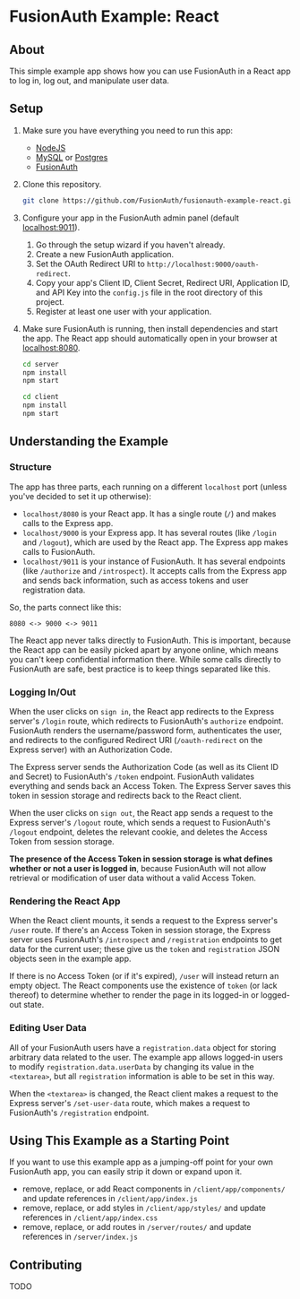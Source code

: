 # FusionAuth Example: React

## About

This simple example app shows how you can use FusionAuth in a React app to log in, log out, and manipulate user data.

## Setup

1. Make sure you have everything you need to run this app:

	- [NodeJS](https://nodejs.org/en/download/)
	- [MySQL](https://fusionauth.io/docs/v1/tech/installation-guide/database#install-mysql) or [Postgres](https://fusionauth.io/docs/v1/tech/installation-guide/database#install-postgresql)
	- [FusionAuth](https://fusionauth.io/download)

1. Clone this repository.

	```zsh
	git clone https://github.com/FusionAuth/fusionauth-example-react.git
	```

1. Configure your app in the FusionAuth admin panel (default [localhost:9011](localhost:9011)).

	1. Go through the setup wizard if you haven't already.
	1. Create a new FusionAuth application.
	1. Set the OAuth Redirect URI to `http://localhost:9000/oauth-redirect`.
	1. Copy your app's Client ID, Client Secret, Redirect URI, Application ID, and API Key into the `config.js` file in the root directory of this project.
	1. Register at least one user with your application.

1. Make sure FusionAuth is running, then install dependencies and start the app. The React app should automatically open in your browser at [localhost:8080](http://localhost:8080).

	```zsh
	cd server
	npm install
	npm start
	```
	```zsh
	cd client
	npm install
	npm start
	```

## Understanding the Example

### Structure

The app has three parts, each running on a different `localhost` port (unless you've decided to set it up otherwise):

- `localhost/8080` is your React app. It has a single route (`/`) and makes calls to the Express app.
- `localhost/9000` is your Express app. It has several routes (like `/login` and `/logout`), which are used by the React app. The Express app makes calls to FusionAuth.
- `localhost/9011` is your instance of FusionAuth. It has several endpoints (like `/authorize` and `/introspect`). It accepts calls from the Express app and sends back information, such as access tokens and user registration data.

So, the parts connect like this:

`8080 <-> 9000 <-> 9011`

The React app never talks directly to FusionAuth. This is important, because the React app can be easily picked apart by anyone online, which means you can't keep confidential information there. While some calls directly to FusionAuth are safe, best practice is to keep things separated like this.

### Logging In/Out

When the user clicks on `sign in`, the React app redirects to the Express server's `/login` route, which redirects to FusionAuth's `authorize` endpoint. FusionAuth renders the username/password form, authenticates the user, and redirects to the configured Redirect URI (`/oauth-redirect` on the Express server) with an Authorization Code.

The Express server sends the Authorization Code (as well as its Client ID and Secret) to FusionAuth's `/token` endpoint. FusionAuth validates everything and sends back an Access Token. The Express Server saves this token in session storage and redirects back to the React client.

When the user clicks on `sign out`, the React app sends a request to the Express server's `/logout` route, which sends a request to FusionAuth's `/logout` endpoint, deletes the relevant cookie, and deletes the Access Token from session storage.

**The presence of the Access Token in session storage is what defines whether or not a user is logged in**, because FusionAuth will not allow retrieval or modification of user data without a valid Access Token.

### Rendering the React App

When the React client mounts, it sends a request to the Express server's `/user` route. If there's an Access Token in session storage, the Express server uses FusionAuth's `/introspect` and `/registration` endpoints to get data for the current user; these give us the `token` and `registration` JSON objects seen in the example app.

If there is no Access Token (or if it's expired), `/user` will instead return an empty object. The React components use the existence of `token` (or lack thereof) to determine whether to render the page in its logged-in or logged-out state.

### Editing User Data

All of your FusionAuth users have a `registration.data` object for storing arbitrary data related to the user. The example app allows logged-in users to modify `registration.data.userData` by changing its value in the `<textarea>`, but all `registration` information is able to be set in this way.

When the `<textarea>` is changed, the React client makes a request to the Express server's `/set-user-data` route, which makes a request to FusionAuth's `/registration` endpoint.

## Using This Example as a Starting Point

If you want to use this example app as a jumping-off point for your own FusionAuth app, you can easily strip it down or expand upon it.

- remove, replace, or add React components in `/client/app/components/` and update references in `/client/app/index.js`
- remove, replace, or add styles in `/client/app/styles/` and update references in `/client/app/index.css`
- remove, replace, or add routes in `/server/routes/` and update references in `/server/index.js`

## Contributing

TODO
